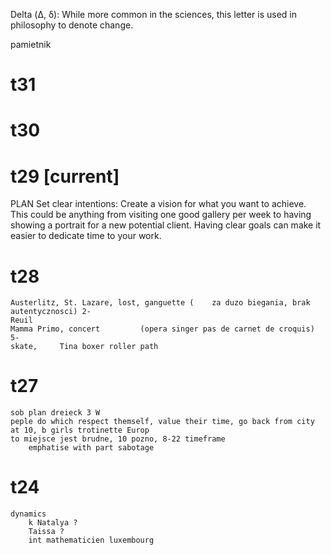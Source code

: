 Delta (Δ, δ): While more common in the sciences, this letter is used in philosophy to denote change.

pamietnik 

# t31
# t30 
# t29 [current]
PLAN
Set clear intentions: Create a vision for what you want to achieve. 
This could be anything from visiting one good gallery per week to having showing a portrait for a new potential client. 
Having clear goals can make it easier to dedicate time to your work.
    

# t28 
    Austerlitz, St. Lazare, lost, ganguette (    za duzo biegania, brak autentycznosci) 2-
    Reuil
    Mamma Primo, concert         (opera singer pas de carnet de croquis) 5-
    skate,     Tina boxer roller path
    
# t27
    sob plan dreieck 3 W 
    peple do which respect themself, value their time, go back from city at 10, b girls trotinette Europ 
    to miejsce jest brudne, 10 pozno, 8-22 timeframe
        emphatise with part sabotage    
# t24
    dynamics 
        k Natalya ? 
        Taissa ? 
        int mathematicien luxembourg